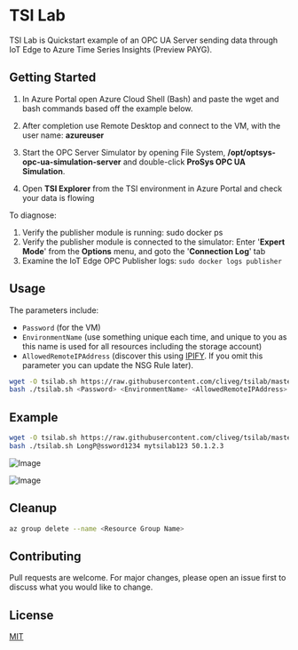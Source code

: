# TSI Lab

TSI Lab is Quickstart example of an OPC UA Server sending data through IoT Edge to Azure Time Series Insights (Preview PAYG).


## Getting Started

1. In Azure Portal open Azure Cloud Shell (Bash) and paste the wget and bash commands based off the example below.

2. After completion use Remote Desktop and connect to the VM, with the user name: **azureuser**

3. Start the OPC Server Simulator by opening File System, **/opt/optsys-opc-ua-simulation-server** and double-click **ProSys OPC UA Simulation**.

4. Open **TSI Explorer** from the TSI environment in Azure Portal and check your data is flowing


To diagnose:
1. Verify the publisher module is running: sudo docker ps
2. Verify the publisher module is connected to the simulator: Enter '**Expert Mode**' from the **Options** menu, and goto the '**Connection Log**' tab
3. Examine the IoT Edge OPC Publisher logs: `sudo docker logs publisher`


## Usage
The parameters include: 
- ``Password`` (for the VM)
- ``EnvironmentName`` (use something unique each time, and unique to you as this name is used for all resources including the storage account)
- ``AllowedRemoteIPAddress`` (discover this using [IPIFY](https://api.ipify.org). If you omit this parameter you can update the NSG Rule later).

```bash
wget -O tsilab.sh https://raw.githubusercontent.com/cliveg/tsilab/master/tsilab.sh
bash ./tsilab.sh <Password> <EnvironmentName> <AllowedRemoteIPAddress>
```

## Example

```bash
wget -O tsilab.sh https://raw.githubusercontent.com/cliveg/tsilab/master/tsilab.sh
bash ./tsilab.sh LongP@ssword1234 mytsilab123 50.1.2.3
```

![Image](https://raw.githubusercontent.com/cliveg/tsilab/master/png/tsilab-opcsim.png)

![Image](https://raw.githubusercontent.com/cliveg/tsilab/master/png/tsilab-tsiexplorer.png)


## Cleanup
```bash
az group delete --name <Resource Group Name>
```


## Contributing
Pull requests are welcome. For major changes, please open an issue first to discuss what you would like to change.


## License
[MIT](https://choosealicense.com/licenses/mit/)